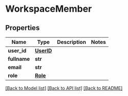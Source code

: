 # WorkspaceMember

## Properties
Name | Type | Description | Notes
------------ | ------------- | ------------- | -------------
**user_id** | [**UserID**](UserID.md) |  | 
**fullname** | **str** |  | 
**email** | **str** |  | 
**role** | [**Role**](Role.md) |  | 

[[Back to Model list]](../README.md#documentation-for-models) [[Back to API list]](../README.md#documentation-for-api-endpoints) [[Back to README]](../README.md)

